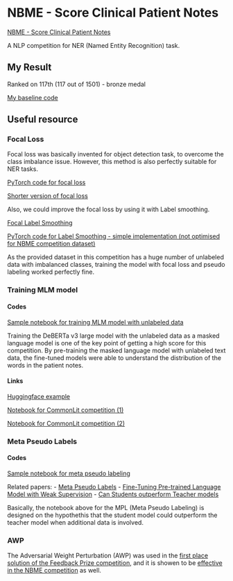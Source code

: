 # NBME - Score Clinical Patient Notes

[NBME - Score Clinical Patient Notes](https://www.kaggle.com/competitions/nbme-score-clinical-patient-notes)

A NLP competition for NER (Named Entity Recognition) task.

## My Result

Ranked on 117th (117 out of 1501) - bronze medal

[My baseline code](./src/NBME%20training.ipynb)

## Useful resource

### Focal Loss

Focal loss was basically invented for object detection task, to overcome the class imbalance issue. However, this method is also perfectly suitable for NER tasks.

[PyTorch code for focal loss](./src/FocalLoss.py)

[Shorter version of focal loss](./src/FocalLoss_criterion_ver.py)

Also, we could improve the focal loss by using it with Label smoothing.

[Focal Label Smoothing](./src/FocalLabelSmoothing.py)

[PyTorch code for Label Smoothing - simple implementation (not optimised for NBME competition dataset)](./src/SmoothFocalLoss.py)

As the provided dataset in this competition has a huge number of unlabeled data with imbalanced classes, training the model with focal loss and pseudo labeling worked perfectly fine.

### Training MLM model

#### Codes

[Sample notebook for training MLM model with unlabeled data](./src/nbme-mlm.ipynb)

Training the DeBERTa v3 large model with the unlabeled data as a masked language model is one of the key point of getting a high score for this competition. By pre-training the masked language model with unlabeled text data, the fine-tuned models were able to understand the distribution of the words in the patient notes.

#### Links

[Huggingface example](https://github.com/huggingface/transformers/blob/main/examples/pytorch/language-modeling/run_mlm_no_trainer.py)

[Notebook for CommonLit competition (1)](https://www.kaggle.com/code/rhtsingh/commonlit-readability-prize-roberta-torch-itpt)

[Notebook for CommonLit competition (2)](https://www.kaggle.com/code/maunish/clrp-pytorch-roberta-pretrain)

### Meta Pseudo Labels

#### Codes

[Sample notebook for meta pseudo labeling](./src/nbme-meta-pseudo-labels.ipynb)

Related papers:
    - [Meta Pseudo Labels](./resources/Meta%20Pseudo%20Labels.pdf)
    - [Fine-Tuning Pre-trained Language Model with Weak Supervision](./resources/Fine-Tuning%20Pre-trained%20Language%20Model%20with%20Weak%20Supervision.pdf)
    - [Can Students outperform Teacher models](./resources/can_students_outperform_teache.pdf)

Basically, the notebook above for the MPL (Meta Pseudo Labeling) is designed on the hypothethis that the student model could outperform the teacher model when additional data is involved.

### AWP

The Adversarial Weight Perturbation (AWP) was used in the [first place solution of the Feedback Prize competition](https://www.kaggle.com/competitions/feedback-prize-2021/discussion/313177), and it is showen to be [effective in the NBME competition](https://www.kaggle.com/competitions/nbme-score-clinical-patient-notes/discussion/315707) as well.
